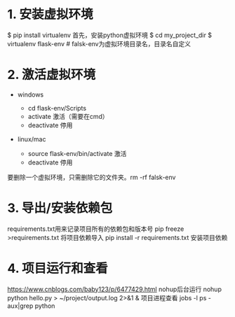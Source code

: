 # 1. 安装虚拟环境
$ pip install virtualenv
首先，安装python虚拟环境
$ cd my_project_dir
$ virtualenv flask-env # falsk-env为虚拟环境目录名，目录名自定义

# 2. 激活虚拟环境
- windows
  - cd flask-env/Scripts
  - activate 激活（需要在cmd）
  - deactivate  停用

- linux/mac
  - source flask-env/bin/activate 激活
  - deactivate 停用

要删除一个虚拟环境，只需删除它的文件夹。rm -rf falsk-env 

# 3. 导出/安装依赖包
requirements.txt用来记录项目所有的依赖包和版本号
pip freeze >requirements.txt
将项目依赖导入
pip install -r requirements.txt
安装项目依赖

# 4. 项目运行和查看
https://www.cnblogs.com/baby123/p/6477429.html
nohup后台运行
nohup python hello.py > ~/project/output.log 2>&1 &
项目进程查看
jobs -l 
ps -aux|grep python 
